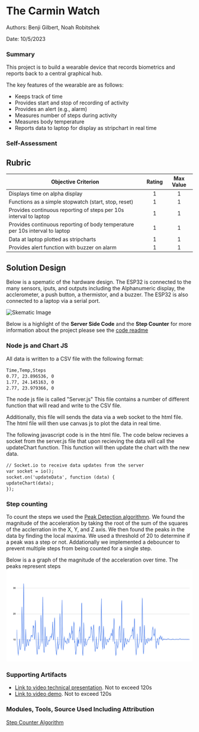 # The Carmin Watch

Authors: Benji Gilbert, Noah Robitshek

Date: 10/5/2023

### Summary
This project is to build a wearable device that records biometrics and reports back to a central graphical hub.

The key features of the wearable are as follows:

- Keeps track of time
- Provides start and stop of recording of activity
- Provides an alert (e.g., alarm)
- Measures number of steps during activity
- Measures body temperature
- Reports data to laptop for display as stripchart in real time

### Self-Assessment 

## Rubric

| Objective Criterion | Rating | Max Value  | 
|---------------------------------------------|:-----------:|:---------:|
| Displays time on alpha display | 1 |  1     | 
| Functions as a simple stopwatch (start, stop, reset) | 1 |  1     | |
| Provides continuous reporting of steps per 10s interval to laptop | 1 |  1     | 
| Provides continuous reporting of body temperature per 10s interval to laptop | 1 |  1     | 
| Data at laptop plotted as stripcharts | 1 |  1     | 
| Provides alert function with buzzer on alarm | 1 |  1     | 



## Solution Design
Below is a spematic of the hardware design. The ESP32 is connected to the many sensors, iputs, and outputs including the Alphanumeric display, the acclerometer, a push button, a thermistor, and a buzzer. The ESP32 is also connected to a laptop via a serial port. 

![Skematic Image](./images/ESP32.png)


Below is a highlight of the **Server Side Code** and the **Step Counter** for more information about the project please see the [code readme](./code/README.md)


### Node js and Chart JS
All data is written to a CSV file with the following format:
```
Time,Temp,Steps
0.77, 23.896536, 0
1.77, 24.145163, 0
2.77, 23.979366, 0
```
The node js file is called "Server.js" This file contains a number of different function that will read and write to the CSV file. 

Additionally, this file will sends the data via a web socket to the html file. The html file will then use canvas js to plot the data in real time.

The following javascript code is in the html file. The code below recieves a socket from the server.js file that upon recieving the data will call the updateChart function. This function will then update the chart with the new data.
```
// Socket.io to receive data updates from the server
var socket = io();
socket.on('updateData', function (data) {
updateChart(data);
});
```



### Step counting
To count the steps we used the [Peak Detection algorithmn](https://saturncloud.io/blog/are-there-any-wellknown-algorithms-to-count-steps-based-on-the-accelerometer/#:~:text=1.,accelerometer%20data%20to%20detect%20steps.). We found the magnitude of the acceleration by taking the root of the sum of the squares of the acclerration in the X, Y, and Z axis. We then found the peaks in the data by finding the local maxima. We used a threshold of 20 to determine if a peak was a step or not. Addationally we implemented a debouncer to prevent multiple steps from being counted for a single step.

Below is a a graph of the magnitude of the acceleration over time. The peaks represent steps
![hello](./images/AccData.png)


<!-- ### Sketches/Diagrams -->

### Supporting Artifacts
- [Link to video technical presentation](). Not to exceed 120s
- [Link to video demo](). Not to exceed 120s


### Modules, Tools, Source Used Including Attribution
[Step Counter Algorithm](https://saturncloud.io/blog/are-there-any-wellknown-algorithms-to-count-steps-based-on-the-accelerometer/#:~:text=1.,accelerometer%20data%20to%20detect%20steps.)



